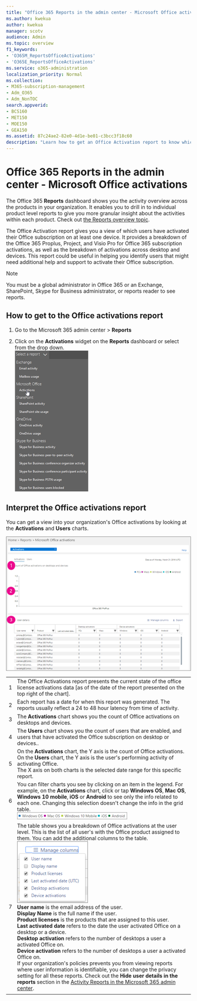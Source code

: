 ```yaml
---
title: "Office 365 Reports in the admin center - Microsoft Office activations"
ms.author: kwekua
author: kwekua
manager: scotv
audience: Admin
ms.topic: overview
f1_keywords:
- 'O365M_ReportsOfficeActivations'
- 'O365E_ReportsOfficeActivations'
ms.service: o365-administration
localization_priority: Normal
ms.collection: 
- M365-subscription-management
- Adm_O365
- Adm_NonTOC
search.appverid:
- BCS160
- MET150
- MOE150
- GEA150
ms.assetid: 87c24ae2-82e0-4d1e-be01-c3bcc3f18c60
description: "Learn how to get an Office Activation report to know which users have activated their Office subscription, and identify users that might need additional help."
---
```


# Office 365 Reports in the admin center - Microsoft Office activations

The Office 365 **Reports** dashboard shows you the activity overview across the products in your organization. It enables you to drill in to individual product level reports to give you more granular insight about the activities within each product. Check out [the Reports overview topic](activity-reports.md).
  
The Office Activation report gives you a view of which users have activated their Office subscription on at least one device. It provides a breakdown of the Office 365 Proplus, Project, and Visio Pro for Office 365 subscription activations, as well as the breakdown of activations across desktop and devices. This report could be useful in helping you identify users that might need additional help and support to activate their Office subscription.
  
> [!NOTE]
> You must be a global administrator in Office 365 or an Exchange, SharePoint, Skype for Business administrator, or reports reader to see reports. 
  
## How to get to the Office activations report

1. Go to the Microsoft 365 admin center \> **Reports**
    
2. Click on the **Activations** widget on the **Reports** dashboard or select from the drop down.<br/>![Click Mailbox usage to get the mailbox usage report](../media/fee57a6a-c66e-4272-ab93-1f9f7b004eaa.png)
  
## Interpret the Office activations report

You can get a view into your organization's Office activations by looking at the **Activations** and **Users** charts. 
  
![Count of Office activations](../media/8c0ae08d-2d71-4437-9147-12c345bb5e9d.png)
  
|||
|:-----|:-----|
|1  <br/> |The Office Activations report presents the current state of the office license activations data [as of the date of the report presented on the top right of the chart].  <br/> |
|2  <br/> |Each report has a date for when this report was generated. The reports usually reflect a 24 to 48 hour latency from time of activity.  <br/> |
|3  <br/> |The **Activations** chart shows you the count of Office activations on desktops and devices.  <br/> |
|4  <br/> |The **Users** chart shows you the count of users that are enabled, and users that have activated the Office subscription on desktop or devices..  <br/> |
|5  <br/> | On the **Activations** chart, the Y axis is the count of Office activations.  <br/>  On the **Users** chart, the Y axis is the user's performing activity of activating Office.  <br/>  The X axis on both charts is the selected date range for this specific report.  <br/> |
|6  <br/> |You can filter charts you see by clicking on an item in the legend. For example, on the **Activations** chart, click or tap **Windows OS**, **Mac OS**, **Windows 10 mobile**, **iOS** or **Android** to see only the info related to each one. Changing this selection doesn't change the info in the grid table. <br/> ![Activation data for devices](../media/59d3ec6e-2a6e-4b21-8aac-c73038c47b9f.png)  <br/> |
|7  <br/> | The table shows you a breakdown of Office activations at the user level. This is the list of all user's with the Office product assigned to them. You can add the additional columns to the table.  <br/> ![Office activations available columns](../media/bb3f0be7-b5b7-4e4f-8adc-0a1d1f51f086.png)<br/> **User name** is the email address of the user.  <br/> **Display Name** is the full name if the user.  <br/> **Product licenses** is the products that are assigned to this user.  <br/> **Last activated date** refers to the date the user activated Office on a desktop or a device.  <br/> **Desktop activation** refers to the number of desktops a user a activated Office on.  <br/> **Device activation** refers to the number of desktops a user a activated Office on.  <br/>  If your organization's policies prevents you from viewing reports where user information is identifiable, you can change the privacy setting for all these reports. Check out the **Hide user details in the reports** section in the [Activity Reports in the Microsoft 365 admin center](activity-reports.md).  <br/> |
|||
   

